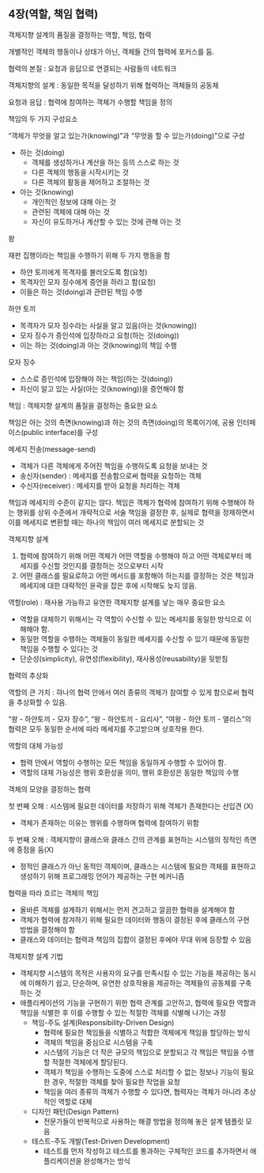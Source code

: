 ## 4장(역할, 책임 협력)

객체지향 설계의 품질을 결정하는 역할, 책임, 협력

개별적인 객체의 행동이나 상태가 아닌, 객체들 간의 협력에 포커스를 둠.

협력의 본질 : 요청과 응답으로 연결되는 사람들의 네트워크

객체지향의 설계 : 동일한 목적을 달성하기 위해 협력하는 객체들의 공동체



요청과 응답 : 협력에 참여하는 객체가 수행할 책임을 정의



책임의 두 가지 구성요소

“객체가 무엇을 알고 있는가(knowing)”과 “무엇을 할 수 있는가(doing)”으로 구성

- 하는 것(doing)
    - 객체를 생성하거나 계산을 하는 등의 스스로 하는 것
    - 다른 객체의 행동을 시작시키는 것
    - 다른 객체의 활동을 제어하고 조절하는 것
- 아는 것(knowing)
    - 개인적인 정보에 대해 아는 것
    - 관련된 객체에 대해 아는 것
    - 자신이 유도하거나 계산할 수 있는 것에 관해 아는 것

왕

재판 집행이라는 책임을 수행하기 위해 두 가지 행동을 함

- 하얀 토끼에게 목격자를 불러오도록 함(요청)
- 목격자인 모자 징수에게 증언을 하라고 함(요청)
- 이들은 하는 것(doing)과 관련된 책임 수행

하얀 토끼

- 목격자가 모자 징수라는 사실을 알고 있음(아는 것(knowing))
- 모자 징수가 증인석에 입장하라고 요청(하는 것(doing))
- 이는 하는 것(doing)과 아는 것(knowing)의 책임 수행

모자 징수

- 스스로 증인석에 입장해야 하는 책임(하는 것(doing))
- 자신이 알고 있는 사실(아는 것(knowing))을 증언해야 함

책임 : 객체지향 설계의 품질을 결정하는 중요한 요소

책임은 아는 것의 측면(knowing)과 하는 것의 측면(doing)의 목록이기에, 공용 인터페이스(public interface)를 구성

메세지 전송(message-send)

- 객체가 다른 객체에게 주어진 책임을 수행하도록 요청을 보내는 것
- 송신자(sender) :  메세지를 전송함으로써 협력을 요청하는 객체
- 수신자(receiver) : 메세지를 받아 요청을 처리하는 객체

책임과 메세지의 수준이 같지는 않다. 책임은 객체가 협력에 참여하기 위해 수행해야 하는 행위를 상위 수준에서 개략적으로 서술
책임을 결정한 후, 실제로 협력을 정제하면서 이를 메세지로 변환할 때는 하나의 책임이 여러 메세지로 분할되는 것

객체지향 설계

1. 협력에 참여하기 위해 어떤 객체가 어떤 역할을 수행해야 하고 어떤 객체로부터 메세지를 수신할 것인지를 결정하는 것으로부터 시작
2. 어떤 클래스를 필요로하고 어떤 메서드를 포함해야 하는지를 결정하는 것은 책임과 메세지에 대한 대략적인 윤곽을 잡은 후에 시작해도 늦지 않음.

역할(role) : 재사용 가능하고 유연한 객체지향 설계를 낳는 매우 중요한 요소

- 역할을 대체하기 위해서는 각 역할이 수신할 수 있는 메세지를 동일한 방식으로 이해해야 함.
- 동일한 역할을 수행하는 객체들이 동일한 메세지를 수신할 수 있기 때문에 동일한 책임을 수행할 수 있다는 것
- 단순성(simplicity), 유연성(flexibility), 재사용성(reusability)을 뒷받침

협력의 추상화

역할의 큰 가치 : 햐나의 협력 안에서 여러 종류의 객체가 참여할 수 있게 함으로써 협력을 추상화할 수 있음.

“왕 - 하얀토끼 - 모자 장수”, “왕 - 하얀토끼 - 요리사”, “여왕 - 하얀 토끼 - 앨리스”의 협력은 모두 동일한 순서에 따라 메세지를 주고받으며 상호작용 한다.

역할의 대체 가능성

- 협력 안에서 역할이 수행하는 모든 책임을 동일하게 수행할 수 있어야 함.
- 역할의 대체 가능성은 행위 호환성을 의미, 행위 호환성은 동일한 책임의 수행



객체의 모양을 결정하는 협력

첫 번째 오해 : 시스템에 필요한 데이터를 저장하기 위해 객체가 존재한다는 선입견 (X)

- 객체가 존재하는 이유는 행위를 수행하며 협력에 참여하기 위함

두 번째 오해 : 객체지향이 클래스와 클래스 간의 관계를 표현하는 시스템의 정적인 측면에 중점을 둠(X)

- 정적인 클래스가 아닌 동적인 객체이며, 클래스는 시스템에 필요한 객체를 표현하고 생성하기 위해 프로그래밍 언어가 제공하는 구현 메커니즘

협력을 따라 흐르는 객체의 책임

- 올바른 객체를 설계하기 위해서는 먼저 견고하고 깔끔한 협력을 설계해야 함
- 객체가 협력에 참겨하기 위해 필요한 데이터와 행동이 결정된 후에 클래스의 구현 방법을 결정해야 함
- 클래스와 데이터는 협력과 책임의 집합이 결정된 후에야 무대 위에 등장할 수 있음

객체지향 설계 기법

- 객체지향 시스템의 목적은 사용자의 요구를 만족시킬 수 있는 기능을 제공하는 동시에 이해하기 쉽고, 단순하며, 유연한 상호작용을 제공하는 객체들의 공동체를 구축하는 것
- 애플리케이션의 기능을 구현하기 위한 협력 관계를 고안하고, 협력에 필요한 역할과 책임을 식별한 후 이를 수행할 수 있는 적절한 객체를 식별해 나가는 과정
    - 책임-주도 설계(Responsibility-Driven Design)
        - 협력에 필요한 책임들을 식별하고 적합한 객체에게 책임을 할당하는 방식
        - 객체의 책임을 중심으로 시스템을 구축
        - 시스템의 기능은 더 작은 규모의  책임으로 분할되고 각 책임은 책임을 수행할 적절한 객체에게 할당된다.
        - 객체가 책임을 수행하는 도중에 스스로 처리할 수  없는 정보나 기능이 필요한 경우, 적절한 객체를 찾아 필요한 작업을 요청
        - 책임을 여러 종류의 객체가 수행할 수 있다면, 협력자는 객체가 아니라 추상적인 역할로 대체
    - 디자인 패턴(Design Pattern)
        - 전문가들이 반복적으로 사용하는 해결 방법을 정의해 놓은 설계 템플릿 모음
    - 테스트-주도 개발(Test-Driven Development)
        - 테스트를 먼저 작성하고 테스트를 통과하는 구체적인 코드를 추가하면서 애플리케이션을 완성해가는 방식